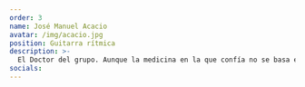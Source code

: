 ```yaml
---
order: 3
name: José Manuel Acacio
avatar: /img/acacio.jpg
position: Guitarra rítmica
description: >-
  El Doctor del grupo. Aunque la medicina en la que confía no se basa en los químicos, quita cualquier enfermedad a base de acordes. Otro gran compositor de coplas de carnaval, un clásico entre nosotros, y que lleva casi toda la vida atado a una guitarra.
socials:
---
```

